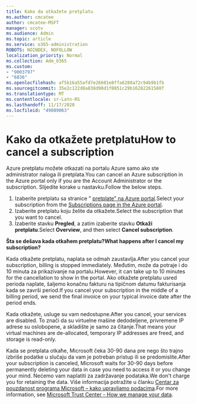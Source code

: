 ```yaml
---
title: Kako da otkažete pretplatu
ms.author: cmcatee
author: cmcatee-MSFT
manager: scotv
ms.audience: Admin
ms.topic: article
ms.service: o365-administration
ROBOTS: NOINDEX, NOFOLLOW
localization_priority: Normal
ms.collection: Adm_O365
ms.custom:
- "9003797"
- "6836"
ms.openlocfilehash: af5b16a55afd7e26601e8ffa6288a72c94b9b1fb
ms.sourcegitcommit: 35e2c122d8a838d98d1f0851c29b16282261580f
ms.translationtype: MT
ms.contentlocale: sr-Latn-RS
ms.lasthandoff: 11/17/2020
ms.locfileid: "49089063"
---
```

# <a name="how-to-cancel-a-subscription"></a><span data-ttu-id="83b0a-102">Kako da otkažete pretplatu</span><span class="sxs-lookup"><span data-stu-id="83b0a-102">How to cancel a subscription</span></span>

<span data-ttu-id="83b0a-103">Azure pretplatu možete otkazati na portalu Azure samo ako ste administrator naloga ili pretplata.</span><span class="sxs-lookup"><span data-stu-id="83b0a-103">You can cancel an Azure subscription in the Azure portal only if you are the Account Administrator or the subscription.</span></span> <span data-ttu-id="83b0a-104">Slijedite korake u nastavku.</span><span class="sxs-lookup"><span data-stu-id="83b0a-104">Follow the below steps.</span></span>

1. <span data-ttu-id="83b0a-105">Izaberite pretplatu sa stranice " [pretplate" na Azure portal](https://ms.portal.azure.com/#blade/Microsoft_Azure_Billing/SubscriptionsBlade).</span><span class="sxs-lookup"><span data-stu-id="83b0a-105">Select your subscription from the [Subscriptions page in the Azure portal](https://ms.portal.azure.com/#blade/Microsoft_Azure_Billing/SubscriptionsBlade).</span></span>
2. <span data-ttu-id="83b0a-106">Izaberite pretplatu koju želite da otkažete.</span><span class="sxs-lookup"><span data-stu-id="83b0a-106">Select the subscription that you want to cancel.</span></span>
3. <span data-ttu-id="83b0a-107">Izaberite stavku **Pregled**, a zatim izaberite stavku **Otkaži pretplatu**.</span><span class="sxs-lookup"><span data-stu-id="83b0a-107">Select **Overview**, and then select **Cancel subscription**.</span></span>

<span data-ttu-id="83b0a-108">**Šta se dešava kada otkaћem pretplatu?**</span><span class="sxs-lookup"><span data-stu-id="83b0a-108">**What happens after I cancel my subscription?**</span></span>

<span data-ttu-id="83b0a-109">Kada otkažete pretplatu, naplata se odmah zaustavlja.</span><span class="sxs-lookup"><span data-stu-id="83b0a-109">After you cancel your subscription, billing is stopped immediately.</span></span> <span data-ttu-id="83b0a-110">Međutim, može da potraje i do 10 minuta za prikazivanje na portalu.</span><span class="sxs-lookup"><span data-stu-id="83b0a-110">However, it can take up to 10 minutes for the cancellation to show in the portal.</span></span> <span data-ttu-id="83b0a-111">Ako otkažete pretplatu usred perioda naplate, šaljemo konačnu fakturu na tipičnom datumu fakturisanja kada se završi period.</span><span class="sxs-lookup"><span data-stu-id="83b0a-111">If you cancel your subscription in the middle of a billing period, we send the final invoice on your typical invoice date after the period ends.</span></span>

<span data-ttu-id="83b0a-112">Kada otkažete, usluge su vam nedostupne.</span><span class="sxs-lookup"><span data-stu-id="83b0a-112">After you cancel, your services are disabled.</span></span> <span data-ttu-id="83b0a-113">To znači da su virtuelne mašine dedodeljene, privremene IP adrese su osloboрene, a skladište je samo za čitanje.</span><span class="sxs-lookup"><span data-stu-id="83b0a-113">That means your virtual machines are de-allocated, temporary IP addresses are freed, and storage is read-only.</span></span>

<span data-ttu-id="83b0a-114">Kada se pretplata otkaћe, Microsoft čeka 30-90 dana pre nego što trajno izbriše podatke u slučaju da vam je potreban pristup ili se predomislite.</span><span class="sxs-lookup"><span data-stu-id="83b0a-114">After your subscription is canceled, Microsoft waits for 30-90 days before permanently deleting your data in case you need to access it or you change your mind.</span></span> <span data-ttu-id="83b0a-115">Nećemo vam naplatiti za zadržavanje podataka.</span><span class="sxs-lookup"><span data-stu-id="83b0a-115">We don't charge you for retaining the data.</span></span> <span data-ttu-id="83b0a-116">Više informacija potražite u članku [Centar za pouzdanost programa Microsoft – kako upravljamo podacima](https://www.microsoft.com/trust-center/privacy/data-management#leave).</span><span class="sxs-lookup"><span data-stu-id="83b0a-116">For more information, see [Microsoft Trust Center - How we manage your data](https://www.microsoft.com/trust-center/privacy/data-management#leave).</span></span>


